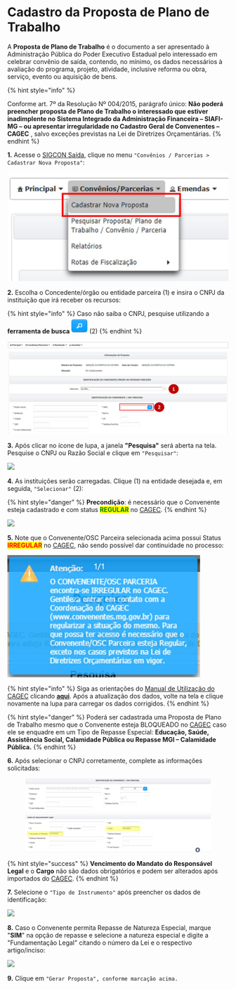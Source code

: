 # Cadastro da Proposta de Plano de Trabalho

A **Proposta de Plano de Trabalho** é o documento a ser apresentado à Administração Pública do Poder Executivo Estadual pelo interessado em celebrar convênio de saída, contendo, no mínimo, os dados necessários à avaliação do programa, projeto, atividade, inclusive reforma ou obra, serviço, evento ou aquisição de bens.

{% hint style="info" %}

Conforme art. 7º da Resolução Nº 004/2015, parágrafo único: **Não poderá preencher proposta de Plano de Trabalho o interessado que estiver inadimplente no Sistema Integrado da Administração Financeira – SIAFI-MG – ou apresentar irregularidade no Cadastro Geral de Convenentes – CAGEC** , salvo exceções previstas na Lei de Diretrizes Orçamentárias.
{% endhint %}



**1.** Acesse o [SIGCON Saída](https://sigconsaida.mg.gov.br/), clique no menu `"Convênios / Parcerias > Cadastrar Nova Proposta"`:

![](<../../.gitbook/assets/image (296).png>)

**2.** Escolha o Concedente/órgão ou entidade parceira (1) e insira o CNPJ da instituição que irá receber os recursos:

{% hint style="info" %}
Caso não saiba o CNPJ, pesquise utilizando a **ferramenta de busca**<img src="../../.gitbook/assets/image (377) (1).png" alt="" data-size="original">(2)
{% endhint %}

![](<../../.gitbook/assets/image (323).png>)

**3.** Após clicar no ícone de lupa, a janela **"Pesquisa"** será aberta na tela. Pesquise o CNPJ ou Razão Social e clique em `"Pesquisar"`:

![](<../../.gitbook/assets/manual\_convenentes\_proposta\_pesquisa\_concedente (3).jpg>)

**4.** As instituições serão carregadas. Clique (1) na entidade desejada e, em seguida, `"Selecionar"` (2):

{% hint style="danger" %}
**Precondição**: é necessário que o Convenente esteja cadastrado e com status <mark style="color:green;">**REGULAR**</mark> no [CAGEC](https://www.portalcagec.mg.gov.br/).
{% endhint %}

![](<../../.gitbook/assets/manual\_convenentes\_proposta\_pesquisa\_concedente\_2 (2).jpg>)


**5.** Note que o Convenente/OSC Parceira selecionada acima possui Status <mark style="color:red;">**IRREGULAR**</mark> no [CAGEC](https://www.portalcagec.mg.gov.br/), não sendo possível dar continuidade no processo:

![](<../../.gitbook/assets/image (319).png>)

{% hint style="info" %}
Siga as orientações do [Manual de Utilização do CAGEC](https://manual.portalcagec.mg.gov.br/) clicando [**aqui**](https://manual.portalcagec.mg.gov.br/atualizacao-de-dados). Após a atualização dos dados, volte na tela e clique novamente na lupa para carregar os dados corrigidos.&#x20;
{% endhint %}

{% hint style="danger" %}
Poderá ser cadastrada uma Proposta de Plano de Trabalho mesmo que o Convenente esteja BLOQUEADO no [CAGEC](https://www.portalcagec.mg.gov.br/) caso ele se enquadre em um Tipo de Repasse Especial: **Educação, Saúde, Assistência Social, Calamidade Pública ou Repasse MGI – Calamidade Pública.**
{% endhint %}

**6.** Após selecionar o CNPJ corretamente, complete as informações solicitadas:

<figure><img src="../../.gitbook/assets/identificação convenete.png" alt=""><figcaption></figcaption></figure>

{% hint style="success" %}
**Vencimento do Mandato do Responsável Legal** e o **Cargo** não são dados obrigatórios e podem ser alterados após importados do [CAGEC](https://www.portalcagec.mg.gov.br/).
{% endhint %}

**7.** Selecione o `"Tipo de Instrumento"` após preencher os dados de identificação:

![](../../.gitbook/assets/caracterizacao-proposta\_tipo-de-instrumento.png)

**8.** Caso o Convenente permita Repasse de Natureza Especial, marque "**SIM**" na opção de repasse e selecione a natureza especial e digite a "Fundamentação Legal" citando o número da Lei e o respectivo artigo/inciso:

![](../../.gitbook/assets/manual\_convenentes\_proposta\_caracterizacao\_repasse-especial.jpg)

**9.** Clique em `"Gerar Proposta", conforme marcação acima.`
